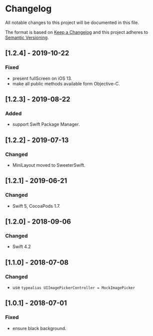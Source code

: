 # Changelog
All notable changes to this project will be documented in this file.

The format is based on [Keep a Changelog](http://keepachangelog.com/en/1.0.0/)
and this project adheres to [Semantic Versioning](http://semver.org/spec/v2.0.0.html).

## [1.2.4] - 2019-10-22

### Fixed
- present fullScreen on iOS 13.
- make all public methods available form Objective-C.

## [1.2.3] - 2019-08-22

### Added
- support Swift Package Manager.

## [1.2.2] - 2019-07-13

### Changed
- MiniLayout moved to SweeterSwift.

## [1.2.1] - 2019-06-21

### Changed
- Swift 5, CocoaPods 1.7.

## [1.2.0] - 2018-09-06

### Changed
- Swift 4.2

## [1.1.0] - 2018-07-08

### Changed
- use `typealias UIImagePickerController = MockImagePicker`

## [1.0.1] - 2018-07-01

### Fixed
- ensure black background.
